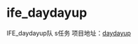 # ife_daydayup
IFE_daydayup队 s任务
项目地址：[daydayup](http://codingstar.github.io/ife_daydayup/index.html)
